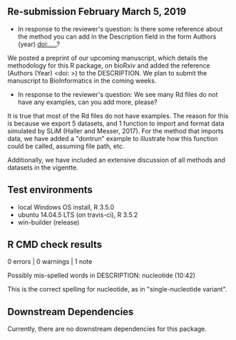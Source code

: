 ## Re-submission February March 5, 2019
* In response to the reviewer's question: Is there some reference about the 
method you can add in the Description field in the form Authors (year) 
<doi:.....>?

We posted a preprint of our upcoming manuscript, which details the methodology for this R package, on bioRxiv and added the reference (Authors (Year) <doi: >) to the DESCRIPTION.  We plan to submit the manuscript to BioInformatics in the coming weeks.

* In response to the reviewer's question:  We see many Rd files do not have any examples, can you add more, please?

It is true that most of the Rd files do not have examples. The reason for this is because we export 5 datasets, and 1 function to import and format data simulated by SLiM (Haller and Messer, 2017).  For the method that imports data, we have added a "dontrun" example to illustrate how this function could be called, assuming file path, etc.  

Additionally, we have included an extensive discussion of all methods and datasets in the vigentte.

## Test environments
* local Windows OS install, R 3.5.0
* ubuntu 14.04.5 LTS (on travis-ci), R 3.5.2
* win-builder (release)

## R CMD check results
0 errors | 0 warnings | 1 note

Possibly mis-spelled words in DESCRIPTION:
  nucleotide (10:42)

This is the correct spelling for nucleotide, as in "single-nucleotide variant".


## Downstream Dependencies
Currently, there are no downstream dependencies for this package.
